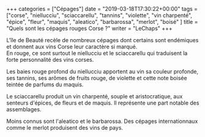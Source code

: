 +++
categories = ["Cépages"]
date = "2019-03-18T17:30:22+00:00"
tags = ["corse", "niellucciu", "sciaccarellu", "tannins", "violette", "vin charpenté", "épice", "fleur", "maquis", "aleatico", "barbarossa", "merlot", "boisé" ]
title = "Quels sont les cépages rouges Corse ?"
writer = "LeChaps"
+++

L'île de Beauté recèle de nombreux cépages dont certains sont endémiques et donnent aux vins Corse leur caractère si marqué.  
En rouge, ce sont surtout le niellucciu et le sciaccarellu qui traduisent la forte personnalité des vins corses.  

Les baies rouge profond du niellucciu apportent au vin sa couleur profonde, ses tannins, ses arômes de fruits rouge, de violette et cette note boisée teintée de parfums du maquis.  

Le sciaccarellu produit un vin charpenté, souple et aristocratique, aux senteurs d'épices, de fleurs et de maquis. Il représente une part notable des assemblages.  

Moins connus sont l'aleatico et le barbarossa. Des cépages internationnaux comme le merlot produisent des vins de pays.